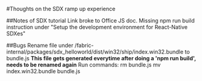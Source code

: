 #Thoughts on the SDX ramp up experience

##Notes of SDX tutorial
Link broke to Office JS doc.
Missing npm run build instruction under "Setup the development environment for React-Native SDXes"

##Bugs
Rename file under /fabric-internal/packages/sdx_helloworld/dist/win32/ship/index.win32.bundle to bundle.js
**This file gets generated everytime after doing a 'npm run build', needs to be renamed again**
Run commands:
rm bundle.js
mv index.win32.bundle bundle.js